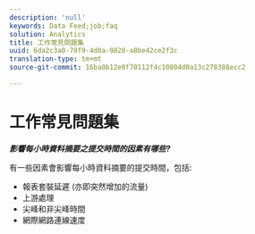 ```yaml
---
description: 'null'
keywords: Data Feed;job;faq
solution: Analytics
title: 工作常見問題集
uuid: 6da2c3a0-79f9-4d0a-9828-a8be42ce2f3c
translation-type: tm+mt
source-git-commit: 16ba0b12e0f70112f4c10804d0a13c278388ecc2

---
```



# 工作常見問題集

***影響每小時資料摘要之提交時間的因素有哪些?***

有一些因素會影響每小時資料摘要的提交時間，包括:

* 報表套裝延遲 (亦即突然增加的流量)
* 上游處理
* 尖峰和非尖峰時間
* 網際網路連線速度

